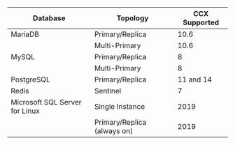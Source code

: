 <!-- Parent: CCX-Docs --> 
<!-- Parent: End-Users --> 
<!-- Title: Supported-Databases --> 
| **Database** | **Topology** | **CCX Supported** |
| ---------- | --------------- | -------------------- |
| MariaDB | Primary/Replica | 10.6 |
|  | Multi-Primary | 10.6 |
| MySQL | Primary/Replica | 8 |
|  | Multi-Primary | 8 |
| PostgreSQL | Primary/Replica | 11 and 14 |
| Redis | Sentinel | 7 |
| Microsoft SQL Server for Linux | Single Instance | 2019 |
|  | Primary/Replica (always on) | 2019 |